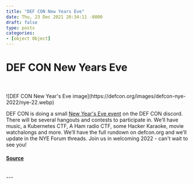 ```yaml
---
title: "DEF CON New Years Eve"
date: Thu, 23 Dec 2021 20:34:11 -0800
draft: false
type: posts
categories: 
- [object Object]
---
```

# DEF CON New Years Eve

<br/>

<br/>
![DEF CON New Year's Eve image](https://defcon.org/images/defcon-nye-2022/nye-22.webp)  

DEF CON is doing a small [New Year's Eve event](https://defcon.org/html/defcon-nye-2022/dc-nye-2022-index.html) on the DEF CON discord. There will be several hangouts and contests to participate in. We’ll have music, a Kubernetes CTF, A Ham radio CTF, some Hacker Karaoke, movie watchalongs and more. We’ll have the full rundown on defcon.org and we’ll update in the NYE Forum threads. Join us in welcoming 2022 - can't wait to see you!

#### [Source](https://defcon.org/html/defcon-nye-2022/dc-nye-2022-index.html)

<br/>
---
